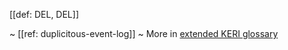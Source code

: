[[def: DEL, DEL]]

~ [[ref: duplicitous-event-log]]
~ More in <a href="https://weboftrust.github.io/WOT-terms/docs/glossary/DEL">extended KERI glossary</a>

